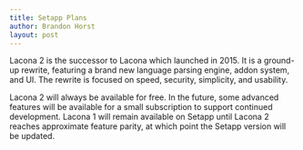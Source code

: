 ```yaml
---
title: Setapp Plans
author: Brandon Horst
layout: post
---
```


Lacona 2 is the successor to Lacona which launched in 2015. It is a ground-up rewrite, featuring a brand new language parsing engine, addon system, and UI. The rewrite is focused on speed, security, simplicity, and usability.

Lacona 2 will always be available for free. In the future, some advanced features will be available for a small subscription to support continued development. Lacona 1 will remain available on Setapp until Lacona 2 reaches approximate feature parity, at which point the Setapp version will be updated.